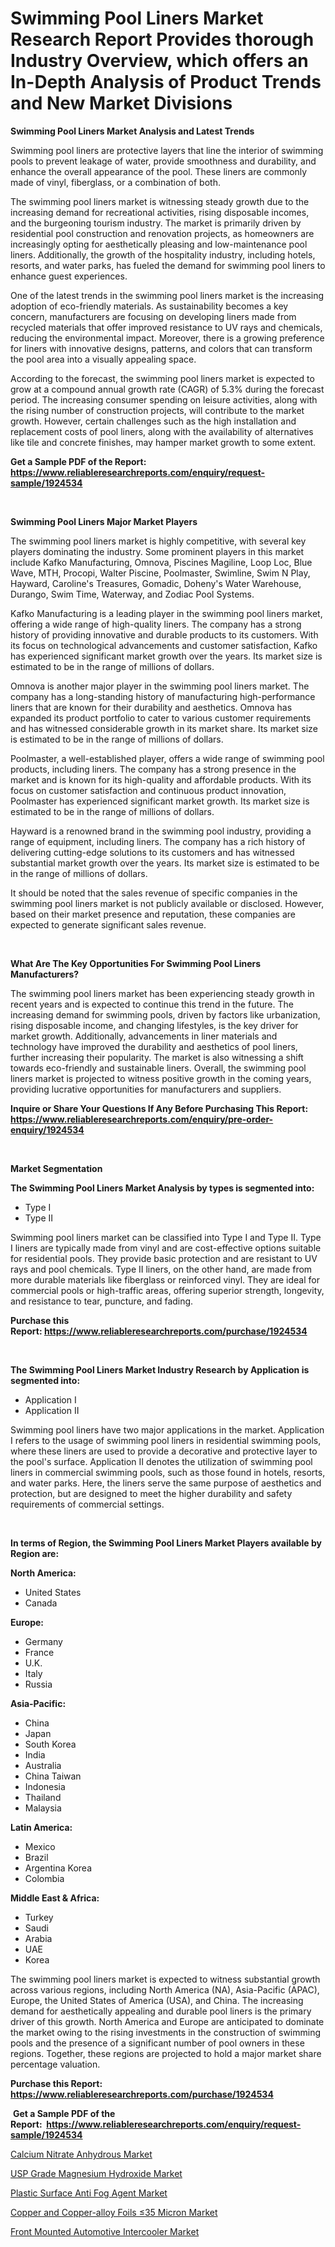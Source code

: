 <p><h1>Swimming Pool Liners Market Research Report Provides thorough Industry Overview, which offers an In-Depth Analysis of Product Trends and New Market Divisions</h1></p><p><strong>Swimming Pool Liners Market Analysis and Latest Trends</strong></p>
<p><p>Swimming pool liners are protective layers that line the interior of swimming pools to prevent leakage of water, provide smoothness and durability, and enhance the overall appearance of the pool. These liners are commonly made of vinyl, fiberglass, or a combination of both.</p><p>The swimming pool liners market is witnessing steady growth due to the increasing demand for recreational activities, rising disposable incomes, and the burgeoning tourism industry. The market is primarily driven by residential pool construction and renovation projects, as homeowners are increasingly opting for aesthetically pleasing and low-maintenance pool liners. Additionally, the growth of the hospitality industry, including hotels, resorts, and water parks, has fueled the demand for swimming pool liners to enhance guest experiences.</p><p>One of the latest trends in the swimming pool liners market is the increasing adoption of eco-friendly materials. As sustainability becomes a key concern, manufacturers are focusing on developing liners made from recycled materials that offer improved resistance to UV rays and chemicals, reducing the environmental impact. Moreover, there is a growing preference for liners with innovative designs, patterns, and colors that can transform the pool area into a visually appealing space.</p><p>According to the forecast, the swimming pool liners market is expected to grow at a compound annual growth rate (CAGR) of 5.3% during the forecast period. The increasing consumer spending on leisure activities, along with the rising number of construction projects, will contribute to the market growth. However, certain challenges such as the high installation and replacement costs of pool liners, along with the availability of alternatives like tile and concrete finishes, may hamper market growth to some extent.</p></p>
<p><strong>Get a Sample PDF of the Report:&nbsp; <a href="https://www.reliableresearchreports.com/enquiry/request-sample/1924534">https://www.reliableresearchreports.com/enquiry/request-sample/1924534</a></strong></p>
<p>&nbsp;</p>
<p><strong>Swimming Pool Liners Major Market Players</strong></p>
<p><p>The swimming pool liners market is highly competitive, with several key players dominating the industry. Some prominent players in this market include Kafko Manufacturing, Omnova, Piscines Magiline, Loop Loc, Blue Wave, MTH, Procopi, Walter Piscine, Poolmaster, Swimline, Swim N Play, Hayward, Caroline's Treasures, Gomadic, Doheny's Water Warehouse, Durango, Swim Time, Waterway, and Zodiac Pool Systems.</p><p>Kafko Manufacturing is a leading player in the swimming pool liners market, offering a wide range of high-quality liners. The company has a strong history of providing innovative and durable products to its customers. With its focus on technological advancements and customer satisfaction, Kafko has experienced significant market growth over the years. Its market size is estimated to be in the range of millions of dollars.</p><p>Omnova is another major player in the swimming pool liners market. The company has a long-standing history of manufacturing high-performance liners that are known for their durability and aesthetics. Omnova has expanded its product portfolio to cater to various customer requirements and has witnessed considerable growth in its market share. Its market size is estimated to be in the range of millions of dollars.</p><p>Poolmaster, a well-established player, offers a wide range of swimming pool products, including liners. The company has a strong presence in the market and is known for its high-quality and affordable products. With its focus on customer satisfaction and continuous product innovation, Poolmaster has experienced significant market growth. Its market size is estimated to be in the range of millions of dollars.</p><p>Hayward is a renowned brand in the swimming pool industry, providing a range of equipment, including liners. The company has a rich history of delivering cutting-edge solutions to its customers and has witnessed substantial market growth over the years. Its market size is estimated to be in the range of millions of dollars.</p><p>It should be noted that the sales revenue of specific companies in the swimming pool liners market is not publicly available or disclosed. However, based on their market presence and reputation, these companies are expected to generate significant sales revenue.</p></p>
<p>&nbsp;</p>
<p><strong>What Are The Key Opportunities For Swimming Pool Liners Manufacturers?</strong></p>
<p><p>The swimming pool liners market has been experiencing steady growth in recent years and is expected to continue this trend in the future. The increasing demand for swimming pools, driven by factors like urbanization, rising disposable income, and changing lifestyles, is the key driver for market growth. Additionally, advancements in liner materials and technology have improved the durability and aesthetics of pool liners, further increasing their popularity. The market is also witnessing a shift towards eco-friendly and sustainable liners. Overall, the swimming pool liners market is projected to witness positive growth in the coming years, providing lucrative opportunities for manufacturers and suppliers.</p></p>
<p><strong>Inquire or Share Your Questions If Any Before Purchasing This Report: <a href="https://www.reliableresearchreports.com/enquiry/pre-order-enquiry/1924534">https://www.reliableresearchreports.com/enquiry/pre-order-enquiry/1924534</a></strong></p>
<p>&nbsp;</p>
<p><strong>Market Segmentation</strong></p>
<p><strong>The Swimming Pool Liners Market Analysis by types is segmented into:</strong></p>
<p><ul><li>Type I</li><li>Type II</li></ul></p>
<p><p>Swimming pool liners market can be classified into Type I and Type II. Type I liners are typically made from vinyl and are cost-effective options suitable for residential pools. They provide basic protection and are resistant to UV rays and pool chemicals. Type II liners, on the other hand, are made from more durable materials like fiberglass or reinforced vinyl. They are ideal for commercial pools or high-traffic areas, offering superior strength, longevity, and resistance to tear, puncture, and fading.</p></p>
<p><strong>Purchase this Report:&nbsp;<a href="https://www.reliableresearchreports.com/purchase/1924534">https://www.reliableresearchreports.com/purchase/1924534</a></strong></p>
<p>&nbsp;</p>
<p><strong>The Swimming Pool Liners Market Industry Research by Application is segmented into:</strong></p>
<p><ul><li>Application I</li><li>Application II</li></ul></p>
<p><p>Swimming pool liners have two major applications in the market. Application I refers to the usage of swimming pool liners in residential swimming pools, where these liners are used to provide a decorative and protective layer to the pool's surface. Application II denotes the utilization of swimming pool liners in commercial swimming pools, such as those found in hotels, resorts, and water parks. Here, the liners serve the same purpose of aesthetics and protection, but are designed to meet the higher durability and safety requirements of commercial settings.</p></p>
<p>&nbsp;</p>
<p><strong>In terms of Region, the Swimming Pool Liners Market Players available by Region are:</strong></p>
<p>
    <p> <strong> North America: </strong>
        <ul>
            <li>United States</li>
            <li>Canada</li>
        </ul>
        </p> 
    <p> <strong> Europe: </strong>
        <ul>
            <li>Germany</li>
            <li>France</li>
            <li>U.K.</li>
            <li>Italy</li>
            <li>Russia</li>
        </ul>
        </p> 
    <p> <strong> Asia-Pacific: </strong>
        <ul>
            <li>China</li>
            <li>Japan</li>
            <li>South Korea</li>
            <li>India</li>
            <li>Australia</li>
            <li>China Taiwan</li>
            <li>Indonesia</li>
            <li>Thailand</li>
            <li>Malaysia</li>
        </ul>
        </p> 
    <p> <strong> Latin America: </strong>
        <ul>
            <li>Mexico</li>
            <li>Brazil</li>
            <li>Argentina Korea</li>
            <li>Colombia</li>
        </ul>
        </p> 
    <p> <strong> Middle East & Africa: </strong>
        <ul>
            <li>Turkey</li>
            <li>Saudi</li>
            <li>Arabia</li>
            <li>UAE</li>
            <li>Korea</li>
        </ul>
    </p>
    </p>
<p><p>The swimming pool liners market is expected to witness substantial growth across various regions, including North America (NA), Asia-Pacific (APAC), Europe, the United States of America (USA), and China. The increasing demand for aesthetically appealing and durable pool liners is the primary driver of this growth. North America and Europe are anticipated to dominate the market owing to the rising investments in the construction of swimming pools and the presence of a significant number of pool owners in these regions. Together, these regions are projected to hold a major market share percentage valuation.</p></p>
<p><strong>Purchase this Report: <a href="https://www.reliableresearchreports.com/purchase/1924534">https://www.reliableresearchreports.com/purchase/1924534</a></strong></p>
<p>&nbsp;<strong>Get a Sample PDF of the Report:&nbsp;&nbsp;<a href="https://www.reliableresearchreports.com/enquiry/request-sample/1924534">https://www.reliableresearchreports.com/enquiry/request-sample/1924534</a></strong></p>
<p><strong></strong></p>
<p><p><a href="https://medium.com/@mayankdeswal9588dm/calcium-nitrate-anhydrous-market-size-reveals-the-best-marketing-channels-in-global-industry-c4184b36fd0a">Calcium Nitrate Anhydrous Market</a></p><p><a href="https://medium.com/@akshatreportprime/usp-grade-magnesium-hydroxide-market-size-cagr-trends-2024-2030-7e22abebc98b">USP Grade Magnesium Hydroxide Market</a></p><p><a href="https://medium.com/@rahulv.reportprime/plastic-surface-anti-fog-agent-market-size-cagr-trends-2024-2030-2005dd8361f3">Plastic Surface Anti Fog Agent Market</a></p><p><a href="https://medium.com/@snehareportprime/copper-and-copper-alloy-foils-35-micron-market-competitive-analysis-market-trends-and-forecast-fc67b6df75df">Copper and Copper-alloy Foils ≤35 Micron Market</a></p><p><a href="https://medium.com/@reportprime05/front-mounted-automotive-intercooler-market-focuses-on-market-share-size-and-projected-forecast-03bf68166fd5">Front Mounted Automotive Intercooler Market</a></p></p>